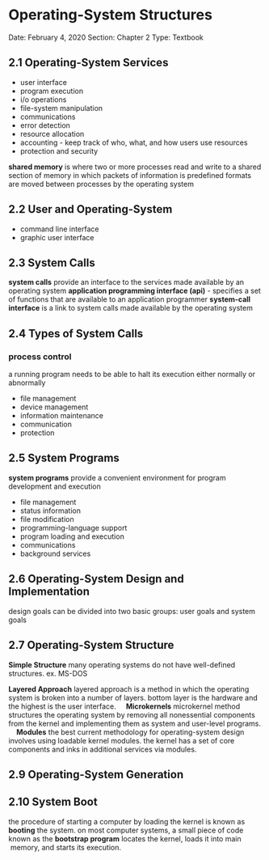 # Operating-System Structures

Date: February 4, 2020
Section: Chapter 2
Type: Textbook

## 2.1 Operating-System Services
- user interface
- program execution
- i/o operations
- file-system manipulation
- communications
- error detection
- resource allocation
- accounting - keep track of who, what, and how users use resources
- protection and security

**shared memory** is where two or more processes read and write to a shared section of memory in which packets of information is predefined formats are moved between processes by the operating system

## 2.2 User and Operating-System
- command line interface
- graphic user interface

## 2.3 System Calls
**system calls** provide an interface to the services made available by an operating system
**application programming interface (api)** - specifies a set of functions that are available to an application programmer
**system-call interface** is a link to system calls made available by the operating system

## 2.4 Types of System Calls
### process control
a running program needs to be able to halt its execution either normally or abnormally
- file management
- device management
- information maintenance
- communication
- protection

## 2.5 System Programs
**system programs** provide a convenient environment for program development and execution
- file management
- status information
- file modification
- programming-language support
- program loading and execution
- communications
- background services

## 2.6 Operating-System Design and Implementation
design goals can be divided into two basic groups: user goals and system goals
    
## 2.7 Operating-System Structure
**Simple Structure**
many operating systems do not have well-defined structures. ex. MS-DOS

**Layered Approach**
layered approach is a method in which the operating system is broken into a number of layers. bottom layer is the hardware and the highest is the user interface.
    
**Microkernels**
microkernel method structures the operating system by removing all nonessential components from the kernel and implementing them as system and user-level programs.
    
**Modules**
the best current methodology for operating-system design involves using loadable kernel modules. the kernel has a set of core components and inks in additional services via modules.
    
## 2.9 Operating-System Generation

## 2.10 System Boot
the procedure of starting a computer by loading the kernel is known as **booting** the system. on most computer systems, a small piece of code known as the **bootstrap program** locates the kernel, loads it into main  memory, and starts its execution.
